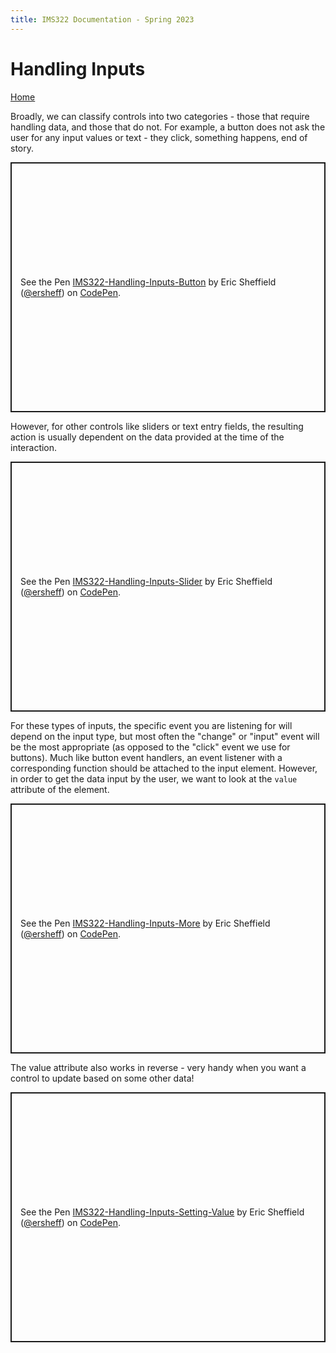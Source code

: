 ```yaml
---
title: IMS322 Documentation - Spring 2023
---
```


# Handling Inputs

[Home](index)

Broadly, we can classify controls into two categories - those that require handling data, and those that do not. For example, a button does not ask the user for any input values or text - they click, something happens, end of story.
<p class="codepen" data-height="400" data-default-tab="js,result" data-slug-hash="qBMbNpz" data-editable="true" data-user="ersheff" style="height: 400px; box-sizing: border-box; display: flex; align-items: center; justify-content: center; border: 2px solid; margin: 1em 0; padding: 1em;">
  <span>See the Pen <a href="https://codepen.io/ersheff/pen/qBMbNpz">
  IMS322-Handling-Inputs-Button</a> by Eric Sheffield (<a href="https://codepen.io/ersheff">@ersheff</a>)
  on <a href="https://codepen.io">CodePen</a>.</span>
</p>

However, for other controls like sliders or text entry fields, the resulting action is usually dependent on the data provided at the time of the interaction.
<p class="codepen" data-height="400" data-default-tab="js,result" data-slug-hash="RwYrRya" data-editable="true" data-user="ersheff" style="height: 400px; box-sizing: border-box; display: flex; align-items: center; justify-content: center; border: 2px solid; margin: 1em 0; padding: 1em;">
  <span>See the Pen <a href="https://codepen.io/ersheff/pen/RwYrRya">
  IMS322-Handling-Inputs-Slider</a> by Eric Sheffield (<a href="https://codepen.io/ersheff">@ersheff</a>)
  on <a href="https://codepen.io">CodePen</a>.</span>
</p>

For these types of inputs, the specific event you are listening for will depend on the input type, but most often the "change" or "input" event will be the most appropriate (as opposed to the "click" event we use for buttons). Much like button event handlers, an event listener with a corresponding function should be attached to the input element. However, in order to get the data input by the user, we want to look at the `value` attribute of the element.
<p class="codepen" data-height="400" data-default-tab="js,result" data-slug-hash="zYJrBQV" data-editable="true" data-user="ersheff" style="height: 400px; box-sizing: border-box; display: flex; align-items: center; justify-content: center; border: 2px solid; margin: 1em 0; padding: 1em;">
  <span>See the Pen <a href="https://codepen.io/ersheff/pen/zYJrBQV">
  IMS322-Handling-Inputs-More</a> by Eric Sheffield (<a href="https://codepen.io/ersheff">@ersheff</a>)
  on <a href="https://codepen.io">CodePen</a>.</span>
</p>

The value attribute also works in reverse - very handy when you want a control to update based on some other data!
<p class="codepen" data-height="400" data-default-tab="js,result" data-slug-hash="bGxEweK" data-editable="true" data-user="ersheff" style="height: 400px; box-sizing: border-box; display: flex; align-items: center; justify-content: center; border: 2px solid; margin: 1em 0; padding: 1em;">
  <span>See the Pen <a href="https://codepen.io/ersheff/pen/bGxEweK">
  IMS322-Handling-Inputs-Setting-Value</a> by Eric Sheffield (<a href="https://codepen.io/ersheff">@ersheff</a>)
  on <a href="https://codepen.io">CodePen</a>.</span>
</p>
<script async src="https://cpwebassets.codepen.io/assets/embed/ei.js"></script>

